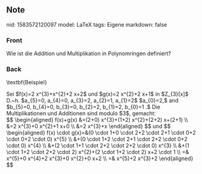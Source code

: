 ## Note
nid: 1583572120097
model: LaTeX
tags: Eigene
markdown: false

### Front
Wie ist die Addition und Multiplikation in Polynomringen definiert?

### Back
\textbf{Beispiel}<div>
</div><div>Sei $<span>f(x)=2 x^{3}+x^{2}+2 x+2$ und $g(x)=2 x^{2}+2 x+1$ in $Z_{3}[x]$</span></div><div><span>
</span></div><div><span>D.~h. $a_{5}=0, a_{4}=0, a_{3}=2, a_{2}=1, a_{1}=2$ $a_{0}=2,$ and $b_{5}=0, b_{4}=0, b_{3}=0, b_{2}=2, b_{1}=2, b_{0}=1 .$ Die Multiplikationen und Additionen sind</span><span> modulo $3$, gemacht:</span></div><div>$$
\begin{aligned}
f(x)+g(x) &=(2+0) x^{3}+(1+2) x^{2}+(2+2) x+(2+1) \\
&=2 x^{3}+0 x^{2}+1 x+0 \\
&=2 x^{3}+x
\end{aligned}
$$
und
$$
\begin{aligned}
f(x) \cdot g(x)=&(0 \cdot 1+0 \cdot 2+2 \cdot 2+1 \cdot 0+2 \cdot 0+2 \cdot 0) x^{5} \\
&+(0 \cdot 1+2 \cdot 2+1 \cdot 2+2 \cdot 0+2 \cdot 0) x^{4} \\
&+(2 \cdot 1+1 \cdot 2+2 \cdot 2+2 \cdot 0) x^{3} \\
&+(1 \cdot 1+2 \cdot 2+2 \cdot 2) x^{2}+(2 \cdot 1+2 \cdot 2) x+2 \cdot 1 \\
=& x^{5}+0 x^{4}+2 x^{3}+0 x^{2}+0 x+2 \\
=& x^{5}+2 x^{3}+2
\end{aligned}
$$
</div>
